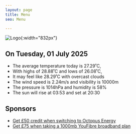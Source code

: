 ```yaml
---
layout: page
title: Menu
seo: Menu

---
```


![Logo](/images/logo.jpg){:width="832px"}

<!-- weather_marker starts -->
## On Tuesday, 01 July 2025

- The average temperature today is 27.29˚C,
- With highs of 28.88˚C and lows of 26.08˚C,
- It may feel like 28.29˚C with overcast clouds
- The wind speed is 2.24m/s and visibility is 10000m
- The pressure is 1014hPa and humidity is 58%
- The sun will rise at 03:53 and set at 20:30

<!-- weather_marker ends -->

## Sponsors

- [Get £50 credit when switching to Octopus Energy](https://bit.ly/3oD1nnS)
- [Get £75 when taking a 1000mb YouFibre broadband plan](https://aklam.io/91zWhU?)
